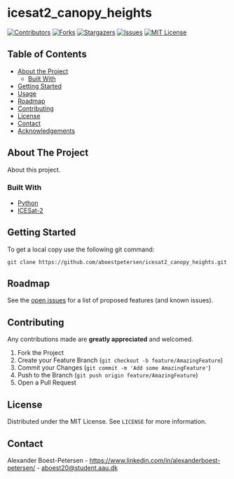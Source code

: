 # icesat2_canopy_heights

[![Contributors][contributors-shield]][contributors-url]
[![Forks][forks-shield]][forks-url]
[![Stargazers][stars-shield]][stars-url]
[![Issues][issues-shield]][issues-url]
[![MIT License][license-shield]][license-url]

<!-- TABLE OF CONTENTS -->
## Table of Contents

* [About the Project](#about-the-project)
  * [Built With](#built-with)
* [Getting Started](#getting-started)
* [Usage](#usage)
* [Roadmap](#roadmap)
* [Contributing](#contributing)
* [License](#license)
* [Contact](#contact)
* [Acknowledgements](#acknowledgements)



<!-- ABOUT THE PROJECT -->
## About The Project

About this project.

### Built With
* [Python](https://www.python.org/)
* [ICESat-2](https://icesat-2.gsfc.nasa.gov/)

<!-- GETTING STARTED -->
## Getting Started

To get a local copy use the following git command:
```
git clone https://github.com/aboestpetersen/icesat2_canopy_heights.git
```

<!-- ROADMAP -->
## Roadmap

See the [open issues](https://github.com/aboestpetersen/icesat2_canopy_heights/issues) for a list of proposed features (and known issues).


<!-- CONTRIBUTING -->
## Contributing

Any contributions made are **greatly appreciated** and welcomed.

1. Fork the Project
2. Create your Feature Branch (`git checkout -b feature/AmazingFeature`)
3. Commit your Changes (`git commit -m 'Add some AmazingFeature'`)
4. Push to the Branch (`git push origin feature/AmazingFeature`)
5. Open a Pull Request

<!-- LICENSE -->
## License

Distributed under the MIT License. See `LICENSE` for more information.


<!-- CONTACT -->
## Contact
Alexander Boest-Petersen - https://www.linkedin.com/in/alexanderboest-petersen/ - aboest20@student.aau.dk

<!-- MARKDOWN LINKS & IMAGES -->
<!-- https://www.markdownguide.org/basic-syntax/#reference-style-links -->
[contributors-shield]: https://img.shields.io/github/contributors/aboestpetersen/icesat2_canopy_heights?style=plastic
[contributors-url]: https://github.com/aboestpetersen/icesat2_canopy_heights/graphs/contributors
[forks-shield]: https://img.shields.io/github/forks/aboestpetersen/icesat2_canopy_heights?style=plastic
[forks-url]: https://github.com/aboestpetersen/icesat2_canopy_heights/network/members
[stars-shield]: https://img.shields.io/github/stars/aboestpetersen/icesat2_canopy_heights?style=plastic
[stars-url]: https://github.com/aboestpetersen/icesat2_canopy_heights/stargazers
[issues-shield]: https://img.shields.io/github/issues/aboestpetersen/icesat2_canopy_heights?style=plastic
[issues-url]: https://github.com/aboestpetersen/icesat2_canopy_heights/issues
[license-shield]: https://img.shields.io/github/license/aboestpetersen/icesat2_canopy_heights?style=plastic
[license-url]: https://github.com/aboestpetersen/icesat2_canopy_heights/blob/main/LICENSE.txt
